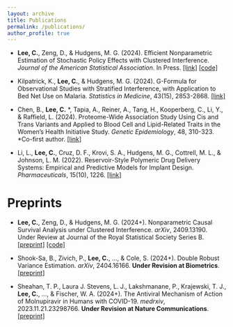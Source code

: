 ```yaml
---
layout: archive
title: Publications
permalink: /publications/
author_profile: true
---
```


- **Lee, C.**, Zeng, D., & Hudgens, M. G. 
    (2024). 
    Efficient Nonparametric Estimation of Stochastic Policy Effects with Clustered Interference.
    _Journal of the American Statistical Association_. 
    In Press.
    [[link]](https://www.tandfonline.com/doi/full/10.1080/01621459.2024.2340789)
    [[code]](https://github.com/chanhwa-lee/NPCI)


- Kilpatrick, K., **Lee, C.**, \& Hudgens, M. G.
    (2024). 
    G-Formula for Observational Studies with Stratified Interference, with Application to Bed Net Use on Malaria.
    _Statistics in Medicine_,
    43(15), 2853-2868. 
    [[link]](https://onlinelibrary.wiley.com/doi/abs/10.1002/sim.10102)
    
- Chen, B., **Lee, C.** *, Tapia, A., Reiner, A., Tang, H., Kooperberg, C., Li, Y., \& Raffield, L. 
    (2024).
    Proteome-Wide Association Study Using Cis and Trans Variants and Applied to Blood Cell and Lipid-Related Traits in the Women’s Health Initiative Study.
    _Genetic Epidemiology_,
    48, 310-323.
    *Co-first author.
    [[link]](https://onlinelibrary.wiley.com/doi/10.1002/gepi.22578?af=R)

- Li, L., **Lee, C.**,
    Cruz, D. F., Krovi, S. A., Hudgens, M. G., Cottrell, M. L., \& Johnson, L. M.
    (2022). 
    Reservoir-Style Polymeric Drug Delivery Systems: Empirical and Predictive Models for Implant Design.
    _Pharmaceuticals_, 15(10), 1226.
    [[link]](https://www.mdpi.com/1424-8247/15/10/1226)

# Preprints

- **Lee, C.**, Zeng, D., \& Hudgens, M. G.
    (2024+). 
    Nonparametric Causal Survival Analysis under Clustered Interference.
    _arXiv_, 2409.13190.
    Under Review at Journal of the Royal Statistical Society Series B.
    [[preprint]](https://arxiv.org/abs/2409.13190)
    [[code]](https://github.com/chanhwa-lee/NPSACI)

- Shook-Sa, B., Zivich, P., **Lee, C.**, ..., \& Cole, S.
    (2024+). 
    Double Robust Variance Estimation.
    _arXiv_, 2404.16166.
    **Under Revision at Biometrics**.
    [[preprint]](https://arxiv.org/abs/2404.16166)

- Sheahan, T. P., 
    Laura J. Stevens, L. J., Lakshmanane, P., Krajewski, T. J., 
    **Lee, C.**, ..., 
    \& Fischer, W. A.
    (2024+).
    The Antiviral Mechanism of Action of Molnupiravir in Humans with COVID-19.
    _medrxiv_, 2023.11.21.23298766.
    **Under Revision at Nature Communications**.
    [[preprint]](https://www.medrxiv.org/content/10.1101/2023.11.21.23298766v1)
